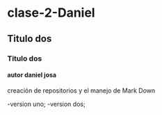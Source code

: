 # clase-2-Daniel
## Titulo dos
### Titulo dos
#### autor daniel josa
creación de repositorios y el manejo de Mark Down

-version uno;
-version dos;

